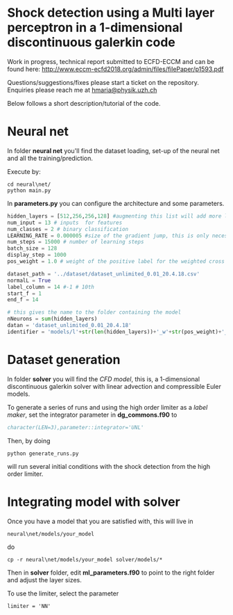# Shock detection using a Multi layer perceptron in a 1-dimensional discontinuous galerkin code

Work in progress, technical report submitted to ECFD-ECCM and can be found here: 
http://www.eccm-ecfd2018.org/admin/files/filePaper/p1593.pdf


Questions/suggestions/fixes please start a ticket on the repository. 
Enquiries please reach me at hmaria@physik.uzh.ch

Below follows a short description/tutorial of the code.

# Neural net

In folder __neural net__ you'll find the dataset loading, set-up of the neural net and all the training/prediction.

Execute by:

~~~
cd neural\net/
python main.py
~~~

In __parameters.py__ you can configure the architecture and some parameters.

~~~python
hidden_layers = [512,256,256,128] #augmenting this list will add more layers
num_input = 13 # inputs  for features
num_classes = 2 # binary classification
LEARNING_RATE = 0.000005 #size of the gradient jump, this is only necessary for initialisation now that we use Adam algorithm
num_steps = 15000 # number of learning steps
batch_size = 128
display_step = 1000
pos_weight = 1.0 # weight of the positive label for the weighted cross entropy loss function 

dataset_path = '../dataset/dataset_unlimited_0.01_20.4.18.csv'
normalL = True
label_column = 14 #-1 # 10th
start_f = 1
end_f = 14

# this gives the name to the folder containing the model
nNeurons = sum(hidden_layers)
datan = 'dataset_unlimited_0.01_20.4.18'
identifier = 'models/l'+str(len(hidden_layers))+'_w'+str(pos_weight)+'_data'+datan+'_norm'+ str(normalL) +'_nNeurons'+str(nNeurons)+'/'
~~~

# Dataset generation

In folder __solver__ you will find the *CFD model*, this is, a 1-dimensional discontinuous galerkin solver with linear advection and compressible Euler models.

To generate a series of runs and using the high order limiter as a *label maker*, set the integrator parameter in __dg_commons.f90__ to 

~~~fortran
character(LEN=3),parameter::integrator='UNL'
~~~

Then, by doing

~~~
python generate_runs.py
~~~

will run several initial conditions with the shock detection from the high order limiter.

# Integrating model with solver

Once you have a model that you are satisfied with, this will live in 

~~~
neural\net/models/your_model
~~~

do

~~~
cp -r neural\net/models/your_model solver/models/*
~~~

Then in __solver__ folder, edit __ml_parameters.f90__ to point to the right folder and adjust the layer sizes.

To use the limiter, select the parameter

~~~
limiter = 'NN'
~~~